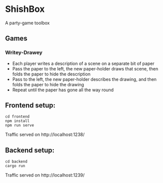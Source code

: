 # ShishBox

A party-game toolbox

## Games

### Writey-Drawey

- Each player writes a description of a scene on a separate bit of paper
- Pass the paper to the left, the new paper-holder draws that scene, then folds the paper to hide the description
- Pass to the left, the new paper-holder describes the drawing, and then folds the paper to hide the drawing
- Repeat until the paper has gone all the way round

## Frontend setup:

```
cd frontend
npm install
npm run serve
```

Traffic served on http://localhost:1238/

## Backend setup:

```
cd backend
cargo run
```

Traffic served on http://localhost:1239/
